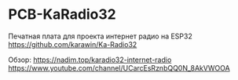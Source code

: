 # PCB-KaRadio32
Печатная плата для проекта интернет радио на ESP32
https://github.com/karawin/Ka-Radio32

Обзор: 
https://nadim.top/karadio32-internet-radio
https://www.youtube.com/channel/UCarcEsRznbQQ0N_8AkVWOOA
